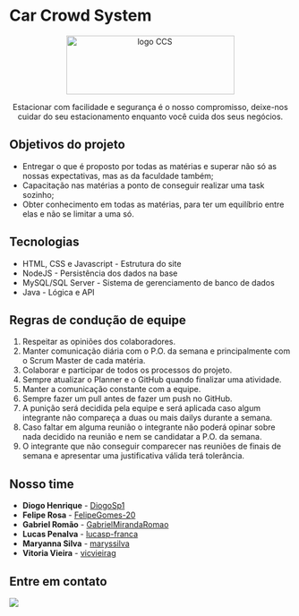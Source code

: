 # Car Crowd System

<p align="center">
    <img 
      src="https://imgur.com/a/x48rZyR"
      alt="logo CCS" 
      width="300" 
      height="105"
    />
</p>
<p align="center">Estacionar com facilidade e segurança é o nosso compromisso, deixe-nos cuidar do seu estacionamento enquanto você cuida dos seus negócios.</p>


## Objetivos do projeto
- Entregar o que é proposto por todas as matérias e superar não só as nossas expectativas, mas as da faculdade também;
- Capacitação nas matérias a ponto de conseguir realizar uma task sozinho;
- Obter conhecimento em todas as matérias, para ter um equilíbrio entre elas e não se limitar a uma só.
 
## Tecnologias
- HTML, CSS e Javascript - Estrutura do site
- NodeJS - Persistência dos dados na base
- MySQL/SQL Server - Sistema de gerenciamento de banco de dados
- Java - Lógica e API

## Regras de condução de equipe
1.	Respeitar as opiniões dos colaboradores.
2.	Manter comunicação diária com o P.O. da semana e principalmente com o Scrum Master de cada matéria.
3.	Colaborar e participar de todos os processos do projeto.
4.	Sempre atualizar o Planner e o GitHub quando finalizar uma atividade.
5.	Manter a comunicação constante com a equipe.
6.	Sempre fazer um pull antes de fazer um push no GitHub.
7.	A punição será decidida pela equipe e será aplicada caso algum integrante não compareça a duas ou mais dailys durante a semana.
8.	Caso faltar em alguma reunião o integrante não poderá opinar sobre nada decidido na reunião e nem se candidatar a P.O. da semana.
9.	O integrante que não conseguir comparecer nas reuniões de finais de semana e apresentar uma justificativa válida terá tolerância.

## Nosso time
- **Diogo Henrique** - [DiogoSp1](https://github.com/DiogoSp1)
- **Felipe Rosa** - [FelipeGomes-20](https://github.com/FelipeGomes-20)
- **Gabriel Romão** - [GabrielMirandaRomao](https://github.com/GabrielMirandaRomao)
- **Lucas Penalva** - [lucasp-franca](https://github.com/lucasp-franca)
- **Maryanna Silva** - [maryssilva](https://github.com/maryssilva)
- **Vitoria Vieira** - [vicvieirag](https://github.com/vicvieirag)

## Entre em contato
 <a href = "mailto:231-3adsc-grupo7@bandtec.com.br"><img src="https://img.shields.io/badge/-Outlook-%23333?style=for-the-badge&logo=gmail&logoColor=white" target="_blank"></a>
